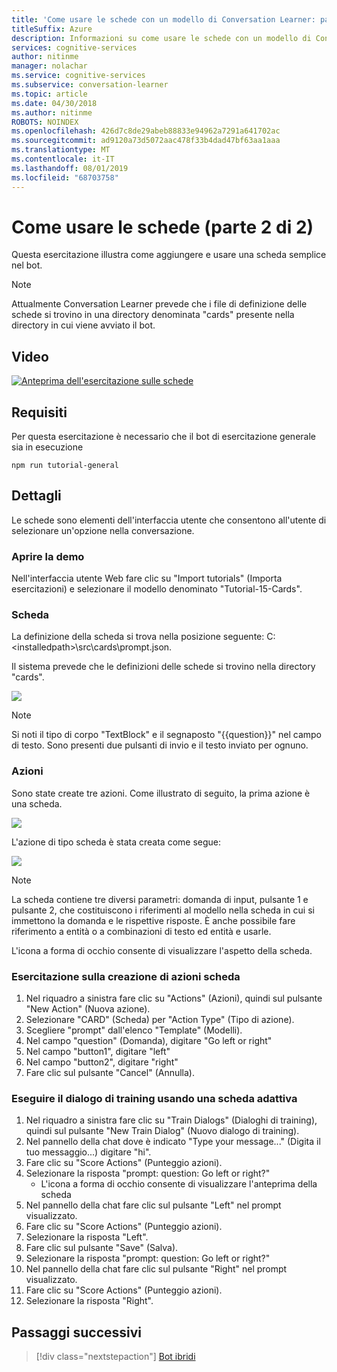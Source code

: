 ```yaml
---
title: 'Come usare le schede con un modello di Conversation Learner: parte 1 - Servizi cognitivi Microsoft| Microsoft Docs'
titleSuffix: Azure
description: Informazioni su come usare le schede con un modello di Conversation Learner.
services: cognitive-services
author: nitinme
manager: nolachar
ms.service: cognitive-services
ms.subservice: conversation-learner
ms.topic: article
ms.date: 04/30/2018
ms.author: nitinme
ROBOTS: NOINDEX
ms.openlocfilehash: 426d7c8de29abeb88833e94962a7291a641702ac
ms.sourcegitcommit: ad9120a73d5072aac478f33b4dad47bf63aa1aaa
ms.translationtype: MT
ms.contentlocale: it-IT
ms.lasthandoff: 08/01/2019
ms.locfileid: "68703758"
---
```

# <a name="how-to-use-cards-part-1-of-2"></a>Come usare le schede (parte 2 di 2)

Questa esercitazione illustra come aggiungere e usare una scheda semplice nel bot.

> [!NOTE]
> Attualmente Conversation Learner prevede che i file di definizione delle schede si trovino in una directory denominata "cards" presente nella directory in cui viene avviato il bot.

## <a name="video"></a>Video

[![Anteprima dell'esercitazione sulle schede](https://aka.ms/cl_Tutorial_v3_Cards_Preview)](https://aka.ms/cl_Tutorial_v3_Cards)

## <a name="requirements"></a>Requisiti
Per questa esercitazione è necessario che il bot di esercitazione generale sia in esecuzione

    npm run tutorial-general

## <a name="details"></a>Dettagli

Le schede sono elementi dell'interfaccia utente che consentono all'utente di selezionare un'opzione nella conversazione. 

### <a name="open-the-demo"></a>Aprire la demo

Nell'interfaccia utente Web fare clic su "Import tutorials" (Importa esercitazioni) e selezionare il modello denominato "Tutorial-15-Cards".

### <a name="the-card"></a>Scheda

La definizione della scheda si trova nella posizione seguente: C:\<installedpath\>\src\cards\prompt.json.

Il sistema prevede che le definizioni delle schede si trovino nella directory "cards".

![](../media/tutorial13_prompt.PNG)

> [!NOTE]
> Si noti il tipo di corpo "TextBlock" e il segnaposto "{{question}}" nel campo di testo.
> Sono presenti due pulsanti di invio e il testo inviato per ognuno.

### <a name="actions"></a>Azioni

Sono state create tre azioni. Come illustrato di seguito, la prima azione è una scheda.

![](../media/tutorial13_actions.PNG)

L'azione di tipo scheda è stata creata come segue:

![](../media/tutorial13_cardaction.PNG)

> [!NOTE]
> La scheda contiene tre diversi parametri: domanda di input, pulsante 1 e pulsante 2, che costituiscono i riferimenti al modello nella scheda in cui si immettono la domanda e le rispettive risposte. È anche possibile fare riferimento a entità o a combinazioni di testo ed entità e usarle.

L'icona a forma di occhio consente di visualizzare l'aspetto della scheda.

### <a name="practicing-creating-card-actions"></a>Esercitazione sulla creazione di azioni scheda

1. Nel riquadro a sinistra fare clic su "Actions" (Azioni), quindi sul pulsante "New Action" (Nuova azione).
2. Selezionare "CARD" (Scheda) per "Action Type" (Tipo di azione).
3. Scegliere "prompt" dall'elenco "Template" (Modelli).
4. Nel campo "question" (Domanda), digitare "Go left or right"
5. Nel campo "button1", digitare "left"
6. Nel campo "button2", digitare "right"
7. Fare clic sul pulsante "Cancel" (Annulla).

### <a name="train-dialog-using-an-adaptive-card"></a>Eseguire il dialogo di training usando una scheda adattiva

1. Nel riquadro a sinistra fare clic su "Train Dialogs" (Dialoghi di training), quindi sul pulsante "New Train Dialog" (Nuovo dialogo di training).
2. Nel pannello della chat dove è indicato "Type your message..." (Digita il tuo messaggio...) digitare "hi".
3. Fare clic su "Score Actions" (Punteggio azioni).
4. Selezionare la risposta "prompt: question: Go left or right?"
    - L'icona a forma di occhio consente di visualizzare l'anteprima della scheda
5. Nel pannello della chat fare clic sul pulsante "Left" nel prompt visualizzato.
6. Fare clic su "Score Actions" (Punteggio azioni).
7. Selezionare la risposta "Left".
8. Fare clic sul pulsante "Save" (Salva).
9. Selezionare la risposta "prompt: question: Go left or right?"
10. Nel pannello della chat fare clic sul pulsante "Right" nel prompt visualizzato.
11. Fare clic su "Score Actions" (Punteggio azioni).
12. Selezionare la risposta "Right".

## <a name="next-steps"></a>Passaggi successivi

> [!div class="nextstepaction"]
> [Bot ibridi](./16-hybrid-bots.md)
